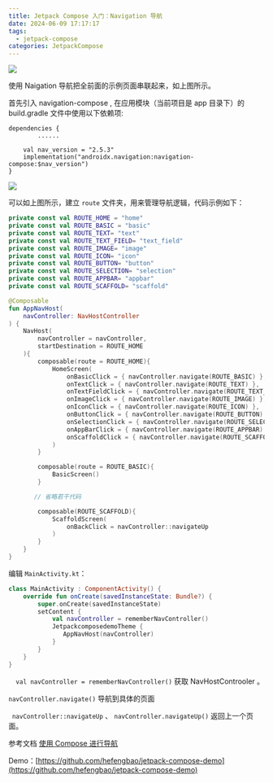```yaml
---
title: Jetpack Compose 入门：Navigation 导航
date: 2024-06-09 17:17:17
tags:
  - jetpack-compose
categories: JetpackCompose
---
```


![](images/202308/BljNddAqjkNmTwHThJrZkjnfIRuVgBVkg4Z5ceUC.png)

使用 Naigation 导航把全前面的示例页面串联起来，如上图所示。

首先引入 navigation-compose , 在应用模块（当前项目是 app 目录下）的 build.gradle 文件中使用以下依赖项:

```
dependencies {
		......
		
    val nav_version = "2.5.3"
    implementation("androidx.navigation:navigation-compose:$nav_version")
}
```

![](https://www.8ug.icu/storage/upload/images/202308/cheq0cc7N7JXFb4nmeFCUS9v0C3fj4QlBwcKwbsL.png)

可以如上图所示，建立 `route` 文件夹，用来管理导航逻辑，代码示例如下：

```kotlin
private const val ROUTE_HOME = "home"
private const val ROUTE_BASIC = "basic"
private const val ROUTE_TEXT= "text"
private const val ROUTE_TEXT_FIELD= "text_field"
private const val ROUTE_IMAGE= "image"
private const val ROUTE_ICON= "icon"
private const val ROUTE_BUTTON= "button"
private const val ROUTE_SELECTION= "selection"
private const val ROUTE_APPBAR= "appbar"
private const val ROUTE_SCAFFOLD= "scaffold"

@Composable
fun AppNavHost(
    navController: NavHostController
) {
    NavHost(
        navController = navController,
        startDestination = ROUTE_HOME
    ){
        composable(route = ROUTE_HOME){
            HomeScreen(
                onBasicClick = { navController.navigate(ROUTE_BASIC) },
                onTextClick = { navController.navigate(ROUTE_TEXT) },
                onTextFieldClick = { navController.navigate(ROUTE_TEXT_FIELD)},
                onImageClick = { navController.navigate(ROUTE_IMAGE) },
                onIconClick = { navController.navigate(ROUTE_ICON) },
                onButtonClick = { navController.navigate(ROUTE_BUTTON) },
                onSelectionClick = { navController.navigate(ROUTE_SELECTION) },
                onAppBarClick = { navController.navigate(ROUTE_APPBAR) },
                onScaffoldClick = { navController.navigate(ROUTE_SCAFFOLD)}
            )
        }

        composable(route = ROUTE_BASIC){
            BasicScreen()
        }

       // 省略若干代码

        composable(ROUTE_SCAFFOLD){
            ScaffoldScreen(
                onBackClick = navController::navigateUp
            )
        }
    }
}
```

编辑 `MainActivity.kt`：

```kotlin
class MainActivity : ComponentActivity() {
    override fun onCreate(savedInstanceState: Bundle?) {
        super.onCreate(savedInstanceState)
        setContent {
            val navController = rememberNavController()
            JetpackcomposedemoTheme {
               AppNavHost(navController)
            }
        }
    }
}
```

`  val navController = rememberNavController()` 获取 NavHostControoler 。

`navController.navigate()` 导航到具体的页面

` navController::navigateUp` 、 `navController.navigateUp()` 返回上一个页面。


参考文档 [使用 Compose 进行导航](https://developer.android.google.cn/jetpack/compose/navigation?hl=zh-cn)

Demo：[https://github.com/hefengbao/jetpack-compose-demo](https://github.com/hefengbao/jetpack-compose-demo) 